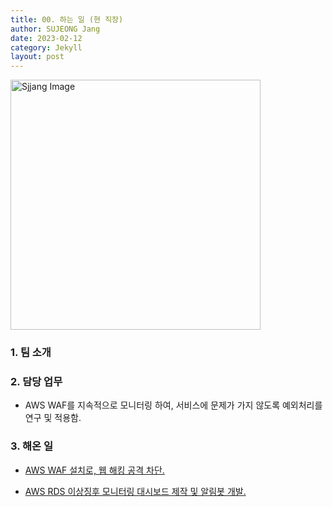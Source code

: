 ```yaml
---
title: 00. 하는 일 (현 직장)
author: SUJEONG Jang
date: 2023-02-12
category: Jekyll
layout: post
---
```

<img src="../../../assets/gitbook/images/retail.jpg" alt="Sjjang Image" style="width:400px;">

### 1. 팀 소개

### 2. 담당 업무
- AWS WAF를 지속적으로 모니터링 하여, 서비스에 문제가 가지 않도록 예외처리를 연구 및 적용함.

### 3. 해온 일
- <a href="https://sujeong-jang-creator.github.io/jcrystal_info/jekyll/2023-01-31-AWSWAF.html">AWS WAF 설치로, 웹 해킹 공격 차단.</a>  

- <a href="https://sujeong-jang-creator.github.io/jcrystal_info/jekyll/2023-02-11-rdsAlarm.html">AWS RDS 이상징후 모니터링 대시보드 제작 및 알림봇 개발.</a>



